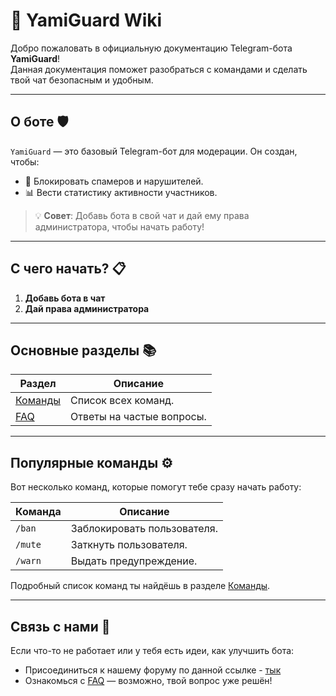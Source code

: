 # 🚀 YamiGuard Wiki

Добро пожаловать в официальную документацию Telegram-бота **YamiGuard**!  
Данная документация поможет разобраться с командами и сделать твой чат безопасным и удобным.

---

## О боте 🛡️

`YamiGuard` — это базовый Telegram-бот для модерации. Он создан, чтобы:  
- 🚫 Блокировать спамеров и нарушителей.  
- 📊 Вести статистику активности участников.  

> 💡 **Совет**: Добавь бота в свой чат и дай ему права администратора, чтобы начать работу!

---

## С чего начать? 📋

1. **Добавь бота в чат**
2. **Дай права администратора**

---

## Основные разделы 📚
| Раздел         | Описание                              |
|----------------|---------------------------------------|
| [Команды](commands.html) | Список всех команд.             |
| [FAQ](faq.md)            | Ответы на частые вопросы.       |

---

## Популярные команды ⚙️
Вот несколько команд, которые помогут тебе сразу начать работу:

| Команда | Описание                     |
|---------|------------------------------|
| `/ban`  | Заблокировать пользователя.  |
| `/mute` | Заткнуть пользователя.       |
| `/warn` | Выдать предупреждение.       |

Подробный список команд ты найдёшь в разделе [Команды](commands).

---

## Связь с нами 📩
Если что-то не работает или у тебя есть идеи, как улучшить бота:

- Присоединиться к нашему форуму по данной ссылке - [тык](https://t.me/YamiGuardForum)
- Ознакомься с [FAQ](faq) — возможно, твой вопрос уже решён!
